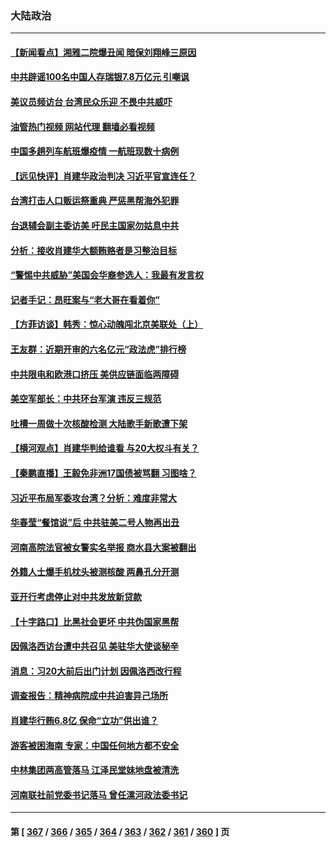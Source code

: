 ### 大陆政治
---
#### [【新闻看点】湘雅二院爆丑闻 暗保刘翔峰三原因](../../pages/ncid277/n13806299.md?08210045) 
#### [中共辟谣100名中国人存瑞银7.8万亿元 引嘲讽](../../pages/ncid277/n13806591.md?08210045) 
#### [美议员频访台 台湾民众乐迎 不畏中共威吓](../../pages/ncid277/n13806526.md?08210045) 
#### [油管热门视频 网站代理 翻墙必看视频](http://209.222.30.114:81/youtube.html?08210045)
#### [中国多趟列车航班爆疫情 一航班现数十病例](../../pages/ncid277/n13806534.md?08210045) 
#### [【远见快评】肖建华政治判决 习近平官宣连任？](../../pages/ncid277/n13806304.md?08210045) 
#### [台湾打击人口贩运祭重典 严惩黑帮海外犯罪](../../pages/ncid277/n13806453.md?08210045) 
#### [台退辅会副主委访美 吁民主国家勿姑息中共](../../pages/ncid277/n13806437.md?08210045) 
#### [分析：接收肖建华大额贿赂者是习整治目标](../../pages/ncid277/n13806379.md?08210045) 
#### [“警惕中共威胁”美国会华裔参选人：我最有发言权](../../pages/ncid277/n13806422.md?08210045) 
#### [记者手记：昂旺案与“老大哥在看着你”](../../pages/ncid277/n13806413.md?08210045) 
#### [【方菲访谈】韩秀：惊心动魄闯北京美联处（上）](../../pages/ncid277/n13806018.md?08210045) 
#### [王友群：近期开审的六名亿元“政法虎”排行榜](../../pages/ncid277/n13806233.md?08210045) 
#### [中共限电和欧港口挤压 美供应链面临两障碍](../../pages/ncid277/n13804883.md?08210045) 
#### [美空军部长：中共环台军演 违反三规范](../../pages/ncid277/n13806291.md?08210045) 
#### [吐槽一周做十次核酸检测 大陆歌手新歌遭下架](../../pages/ncid277/n13806220.md?08210045) 
#### [【横河观点】肖建华判给谁看 与20大权斗有关？](../../pages/ncid277/n13806293.md?08210045) 
#### [【秦鹏直播】王毅免非洲17国债被骂翻 习图啥？](../../pages/ncid277/n13806277.md?08210045) 
#### [习近平布局军委攻台湾？分析：难度非常大](../../pages/ncid277/n13806179.md?08210045) 
#### [华春莹“餐馆说”后 中共驻美二号人物再出丑](../../pages/ncid277/n13806258.md?08210045) 
#### [河南高院法官被女警实名举报 商水县大案被翻出](../../pages/ncid277/n13806231.md?08210045) 
#### [外籍人士爆手机枕头被测核酸 两鼻孔分开测](../../pages/ncid277/n13806218.md?08210045) 
#### [亚开行考虑停止对中共发放新贷款](../../pages/ncid277/n13806217.md?08210045) 
#### [【十字路口】比黑社会更坏 中共伪国家黑帮](../../pages/ncid277/n13806056.md?08210045) 
#### [因佩洛西访台遭中共召见 美驻华大使谈秘辛](../../pages/ncid277/n13806176.md?08210045) 
#### [消息：习20大前后出门计划 因佩洛西改行程](../../pages/ncid277/n13806160.md?08210045) 
#### [调查报告：精神病院成中共迫害异己场所](../../pages/ncid277/n13806163.md?08210045) 
#### [肖建华行贿6.8亿 保命“立功”供出谁？](../../pages/ncid277/n13806110.md?08210045) 
#### [游客被困海南 专家：中国任何地方都不安全](../../pages/ncid277/n13806070.md?08210045) 
#### [中林集团两高管落马 江泽民堂妹地盘被清洗](../../pages/ncid277/n13806113.md?08210045) 
#### [河南联社前党委书记落马 曾任漯河政法委书记](../../pages/ncid277/n13805740.md?08210045) 

---
#### 第 [ [367](./367.md?08210045) / [366](./366.md?08210045) / [365](./365.md?08210045) / [364](./364.md?08210045) / [363](./363.md?08210045) / [362](./362.md?08210045) / [361](./361.md?08210045) / [360](./360.md?08210045) ] 页
